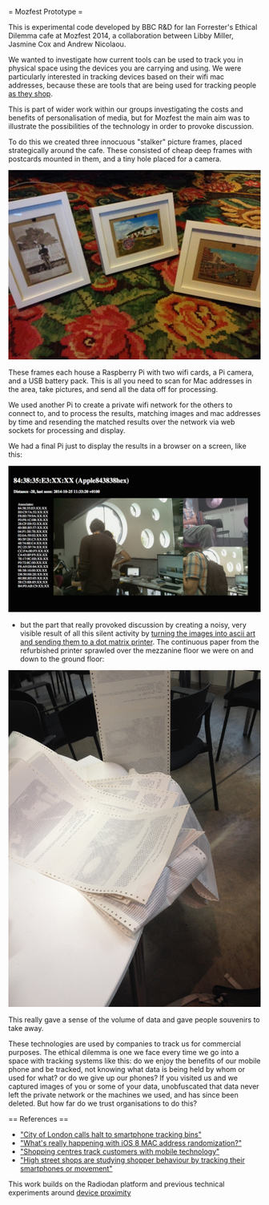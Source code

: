 = Mozfest Prototype = 

This is experimental code developed by BBC R&D for Ian Forrester's Ethical Dilemma cafe at Mozfest 2014, a collaboration between Libby Miller, 
Jasmine Cox and Andrew Nicolaou.

We wanted to investigate how current tools can be used to track you in physical space using the devices you are carrying and using. We were 
particularly interested in tracking devices based on their wifi mac addresses, because these are tools that are being used for tracking people 
[as they shop](http://www.telegraph.co.uk/finance/newsbysector/mediatechnologyandtelecoms/8995867/Shopping-centres-track-customers-with-mobile-technology.html).

This is part of wider work within our groups investigating the costs and benefits of personalisation of media, but for Mozfest the main aim was to 
illustrate the possibilities of the technology in order to provoke discussion.

To do this we created three innocuous "stalker" picture frames, placed strategically around the cafe. These consisted of cheap deep frames with 
postcards mounted in them, and a tiny hole placed for a camera.

![Stalker pictures](/doc/images/frames.jpg "Stalker picture frames")

These frames each house a Raspberry Pi with two wifi cards, a Pi camera, and a USB battery pack. This is all you need to scan for Mac addresses 
in the area, take pictures, and send all the data off for processing.

We used another Pi to create a private wifi network for the others to connect to, and to process the results, matching images 
and mac addresses by time and resending the matched results over the network via web sockets for processing and display.

We had a final Pi just to display the results in a browser on a screen, like this:

![Sample snapshot](/doc/images/snap1.jpg "Sample snapshot")

- but the part that really provoked discussion by creating a noisy, very visible result of all this silent activity by [turning the images into ascii 
art and sending them to a dot matrix printer](https://gist.github.com/andrewn/294d9483f5bd2ef11055). The continuous paper from the refurbished 
printer sprawled over the mezzanine floor we were on and down to the ground floor:

![Continous data](/doc/images/paper2.jpg "Continuous data")

This really gave a sense of the volume of data and gave people souvenirs to take away.

These technologies are used by companies to track us for commercial purposes. The ethical dilemma is one we face every time we go into a space 
with tracking systems like this: do we enjoy the benefits of our mobile phone and be tracked, not knowing what data is being held by whom or used 
for what? or do we give up our phones? If you visited us and we captured images of you or some of your data, unobfuscated that data never left 
the private network or the machines we used, and has since been deleted. But how far do we trust organisations to do this?


== References ==
* ["City of London calls halt to smartphone tracking bins"](http://www.bbc.co.uk/news/technology-23665490)
* ["What's really happening with iOS 8 MAC address randomization?"](http://www.imore.com/closer-look-ios-8s-mac-randomization)
* ["Shopping centres track customers with mobile technology"](http://www.telegraph.co.uk/finance/newsbysector/mediatechnologyandtelecoms/8995867/Shopping-centres-track-customers-with-mobile-technology.html)
* ["High street shops are studying shopper behaviour by tracking their smartphones or movement"](http://www.theguardian.com/news/datablog/2013/oct/03/analytics-amazon-retailers-physical-cookies-high-street)

This work builds on the Radiodan platform and previous technical experiments around [device proximity](https://github.com/libbymiller/mozfest_experiments/blob/master/doc/about.md)


